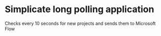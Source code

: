 # Simplicate long polling application
Checks every 10 seconds for new projects and sends them to Microsoft Flow
